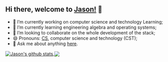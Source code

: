 ## Hi there, welcome to [Jason!](https://coder-jason.cn) 👋

-  🔭 I’m currently working on computer science and technology Learning;
- 🌱 I’m currently learning engineering algebra and operating systems;
- 👯 I’m looking to collaborate on the whole development of the stack;
- 😄 Pronouns: [CS](https://github.com/CyC2018/CS-Notes), computer science and technology (CST);
- 💬 Ask me about anything [here](https://github.com/PDPENG/PDPENG/issues).

<a href="https://github.com/anuraghazra/github-readme-stats">
  <img align="center" src="https://github-readme-stats.anuraghazra1.vercel.app/api?username=PDPENG&count_private=true&show_icons=true&include_all_commits=true&theme=prussian" alt="Jason's github stats" />
</a>

  <a href="https://github.com/anuraghazra/github-readme-stats">
    <img align="center" src="https://github-readme-stats.anuraghazra1.vercel.app/api/top-langs/?username=PDPENG&layout=compact&theme=prussian" />
  </a>